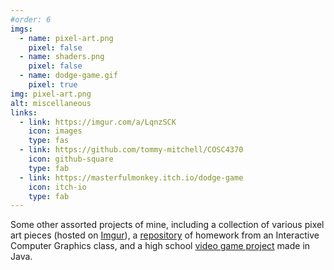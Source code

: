 ```yaml
---
#order: 6
imgs:
  - name: pixel-art.png
    pixel: false
  - name: shaders.png
    pixel: false
  - name: dodge-game.gif
    pixel: true
img: pixel-art.png
alt: miscellaneous
links:
  - link: https://imgur.com/a/LqnzSCK
    icon: images
    type: fas
  - link: https://github.com/tommy-mitchell/COSC4370
    icon: github-square
    type: fab
  - link: https://masterfulmonkey.itch.io/dodge-game
    icon: itch-io
    type: fab
---
```


Some other assorted projects of mine, including a collection of various pixel art pieces (hosted on [Imgur](https://imgur.com/a/LqnzSCK)), a [repository](https://github.com/tommy-mitchell/COSC4370) of homework from an Interactive Computer Graphics class, and a high school [video game project](https://masterfulmonkey.itch.io/dodge-game) made in Java.